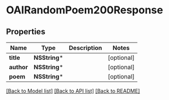 # OAIRandomPoem200Response

## Properties
Name | Type | Description | Notes
------------ | ------------- | ------------- | -------------
**title** | **NSString*** |  | [optional] 
**author** | **NSString*** |  | [optional] 
**poem** | **NSString*** |  | [optional] 

[[Back to Model list]](../README.md#documentation-for-models) [[Back to API list]](../README.md#documentation-for-api-endpoints) [[Back to README]](../README.md)



